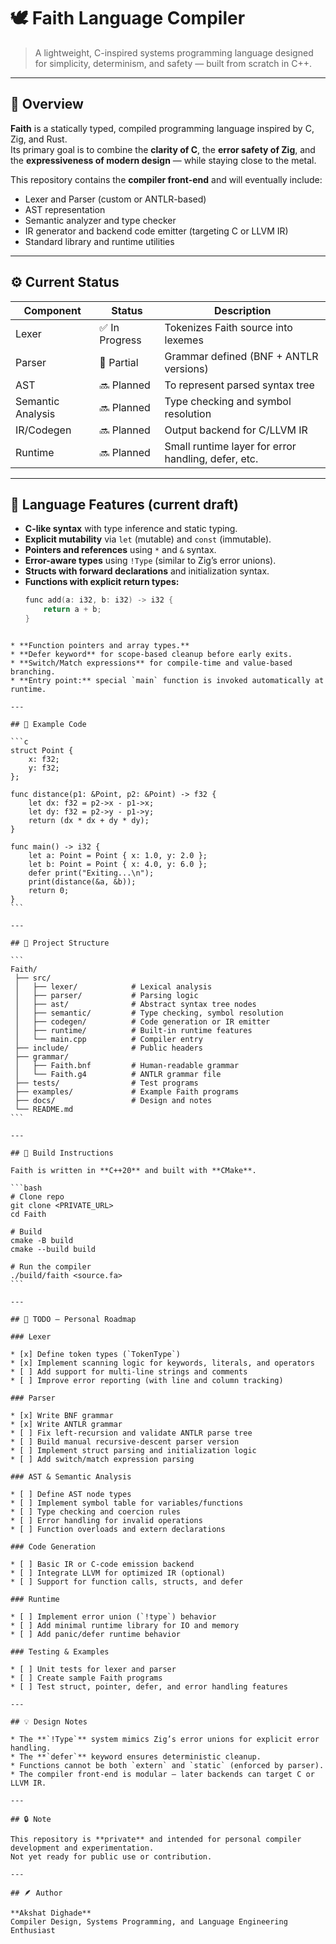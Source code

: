 ﻿# 🕊️ Faith Language Compiler

> A lightweight, C-inspired systems programming language designed for simplicity, determinism, and safety — built from scratch in C++.

---

## 🌟 Overview

**Faith** is a statically typed, compiled programming language inspired by C, Zig, and Rust.  
Its primary goal is to combine the **clarity of C**, the **error safety of Zig**, and the **expressiveness of modern design** — while staying close to the metal.

This repository contains the **compiler front-end** and will eventually include:
- Lexer and Parser (custom or ANTLR-based)
- AST representation
- Semantic analyzer and type checker
- IR generator and backend code emitter (targeting C or LLVM IR)
- Standard library and runtime utilities

---

## ⚙️ Current Status

| Component | Status | Description |
|------------|--------|-------------|
| Lexer | ✅ In Progress | Tokenizes Faith source into lexemes |
| Parser | 🔧 Partial | Grammar defined (BNF + ANTLR versions) |
| AST | 🔜 Planned | To represent parsed syntax tree |
| Semantic Analysis | 🔜 Planned | Type checking and symbol resolution |
| IR/Codegen | 🔜 Planned | Output backend for C/LLVM IR |
| Runtime | 🔜 Planned | Small runtime layer for error handling, defer, etc. |

---

## 📜 Language Features (current draft)

- **C-like syntax** with type inference and static typing.
- **Explicit mutability** via `let` (mutable) and `const` (immutable).
- **Pointers and references** using `*` and `&` syntax.
- **Error-aware types** using `!Type` (similar to Zig’s error unions).
- **Structs with forward declarations** and initialization syntax.
- **Functions with explicit return types:**  
  ```c
  func add(a: i32, b: i32) -> i32 {
      return a + b;
  }
````

* **Function pointers and array types.**
* **Defer keyword** for scope-based cleanup before early exits.
* **Switch/Match expressions** for compile-time and value-based branching.
* **Entry point:** special `main` function is invoked automatically at runtime.

---

## 🧠 Example Code

```c
struct Point {
    x: f32;
    y: f32;
};

func distance(p1: &Point, p2: &Point) -> f32 {
    let dx: f32 = p2->x - p1->x;
    let dy: f32 = p2->y - p1->y;
    return (dx * dx + dy * dy);
}

func main() -> i32 {
    let a: Point = Point { x: 1.0, y: 2.0 };
    let b: Point = Point { x: 4.0, y: 6.0 };
    defer print("Exiting...\n");
    print(distance(&a, &b));
    return 0;
}
```

---

## 🧩 Project Structure

```
Faith/
 ├── src/
 │   ├── lexer/            # Lexical analysis
 │   ├── parser/           # Parsing logic
 │   ├── ast/              # Abstract syntax tree nodes
 │   ├── semantic/         # Type checking, symbol resolution
 │   ├── codegen/          # Code generation or IR emitter
 │   ├── runtime/          # Built-in runtime features
 │   └── main.cpp          # Compiler entry
 ├── include/              # Public headers
 ├── grammar/
 │   ├── Faith.bnf         # Human-readable grammar
 │   └── Faith.g4          # ANTLR grammar file
 ├── tests/                # Test programs
 ├── examples/             # Example Faith programs
 ├── docs/                 # Design and notes
 └── README.md
```

---

## 🧰 Build Instructions

Faith is written in **C++20** and built with **CMake**.

```bash
# Clone repo
git clone <PRIVATE_URL>
cd Faith

# Build
cmake -B build
cmake --build build

# Run the compiler
./build/faith <source.fa>
```

---

## 🧾 TODO — Personal Roadmap

### Lexer

* [x] Define token types (`TokenType`)
* [x] Implement scanning logic for keywords, literals, and operators
* [ ] Add support for multi-line strings and comments
* [ ] Improve error reporting (with line and column tracking)

### Parser

* [x] Write BNF grammar
* [x] Write ANTLR grammar
* [ ] Fix left-recursion and validate ANTLR parse tree
* [ ] Build manual recursive-descent parser version
* [ ] Implement struct parsing and initialization logic
* [ ] Add switch/match expression parsing

### AST & Semantic Analysis

* [ ] Define AST node types
* [ ] Implement symbol table for variables/functions
* [ ] Type checking and coercion rules
* [ ] Error handling for invalid operations
* [ ] Function overloads and extern declarations

### Code Generation

* [ ] Basic IR or C-code emission backend
* [ ] Integrate LLVM for optimized IR (optional)
* [ ] Support for function calls, structs, and defer

### Runtime

* [ ] Implement error union (`!type`) behavior
* [ ] Add minimal runtime library for IO and memory
* [ ] Add panic/defer runtime behavior

### Testing & Examples

* [ ] Unit tests for lexer and parser
* [ ] Create sample Faith programs
* [ ] Test struct, pointer, defer, and error handling features

---

## 💡 Design Notes

* The **`!Type`** system mimics Zig’s error unions for explicit error handling.
* The **`defer`** keyword ensures deterministic cleanup.
* Functions cannot be both `extern` and `static` (enforced by parser).
* The compiler front-end is modular — later backends can target C or LLVM IR.

---

## 🔒 Note

This repository is **private** and intended for personal compiler development and experimentation.
Not yet ready for public use or contribution.

---

## 🪶 Author

**Akshat Dighade**
Compiler Design, Systems Programming, and Language Engineering Enthusiast